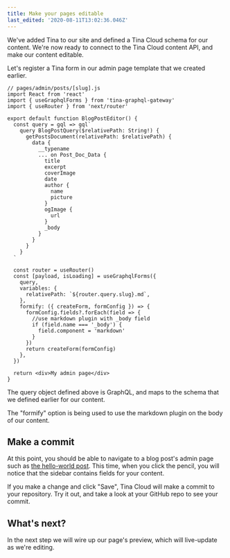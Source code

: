 ```yaml
---
title: Make your pages editable
last_edited: '2020-08-11T13:02:36.046Z'
---
```


We've added Tina to our site and defined a Tina Cloud schema for our content. We're now ready to connect to the Tina Cloud content API, and make our content editable.

Let's register a Tina form in our admin page template that we created earlier.

```jsx,copy
// pages/admin/posts/[slug].js
import React from 'react'
import { useGraphqlForms } from 'tina-graphql-gateway'
import { useRouter } from 'next/router'

export default function BlogPostEditor() {
  const query = gql => gql`
    query BlogPostQuery($relativePath: String!) {
      getPostsDocument(relativePath: $relativePath) {
        data {
          __typename
          ... on Post_Doc_Data {
            title
            excerpt
            coverImage
            date
            author {
              name
              picture
            }
            ogImage {
              url
            }
            _body
          }
        }
      }
    }
  `

  const router = useRouter()
  const [payload, isLoading] = useGraphqlForms({
    query,
    variables: {
      relativePath: `${router.query.slug}.md`,
    },
    formify: ({ createForm, formConfig }) => {
      formConfig.fields?.forEach(field => {
        //use markdown plugin with _body field
        if (field.name === '_body') {
          field.component = 'markdown'
        }
      })
      return createForm(formConfig)
    },
  })

  return <div>My admin page</div>
}
```

The query object defined above is GraphQL, and maps to the schema that we defined earlier for our content.

The "formify" option is being used to use the markdown plugin on the body of our content.

## Make a commit

At this point, you should be able to navigate to a blog post's admin page such as [the hello-world post](http://localhost:3000/posts/hello-world). This time, when you click the pencil, you will notice that the sidebar contains fields for your content.

If you make a change and click "Save", Tina Cloud will make a commit to your repository. Try it out, and take a look at your GitHub repo to see your commit.

## What's next?

In the next step we will wire up our page's preview, which will live-update as we're editing.
